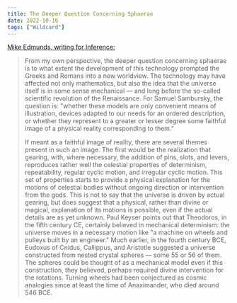 ```yaml
---
title: The Deeper Question Concerning Sphaerae
date: 2022-10-16
tags: ["Wildcard"]
---
```


[Mike Edmunds, writing for Inference:](https://inference-review.com/article/a-mirror-of-nature)

> From my own perspective, the deeper question concerning sphaerae is to what extent the development of this technology prompted the Greeks and Romans into a new worldview. The technology may have affected not only mathematics, but also the idea that the universe itself is in some sense mechanical — and long before the so-called scientific revolution of the Renaissance. For Samuel Sambursky, the question is: "whether these models are only convenient means of illustration, devices adapted to our needs for an ordered description, or whether they represent to a greater or lesser degree some faithful image of a physical reality corresponding to them."
>
> If meant as a faithful image of reality, there are several themes present in such an image. The first would be the realization that gearing, with, where necessary, the addition of pins, slots, and levers, reproduces rather well the celestial properties of determinism, repeatability, regular cyclic motion, and irregular cyclic motion. This set of properties starts to provide a physical explanation for the motions of celestial bodies without ongoing direction or intervention from the gods. This is not to say that the universe is driven by actual gearing, but does suggest that a physical, rather than divine or magical, explanation of its motions is possible, even if the actual details are as yet unknown. Paul Keyser points out that Theodoros, in the fifth century CE, certainly believed in mechanical determinism: the universe moves in a necessary motion like "a machine on wheels and pulleys built by an engineer." Much earlier, in the fourth century BCE, Eudoxus of Cnidus, Callippus, and Aristotle suggested a universe constructed from nested crystal spheres — some 55 or 56 of them. The spheres could be thought of as a mechanical model even if this construction, they believed, perhaps required divine intervention for the rotations. Turning wheels had been conjectured as cosmic analogies since at least the time of Anaximander, who died around 546 BCE.
